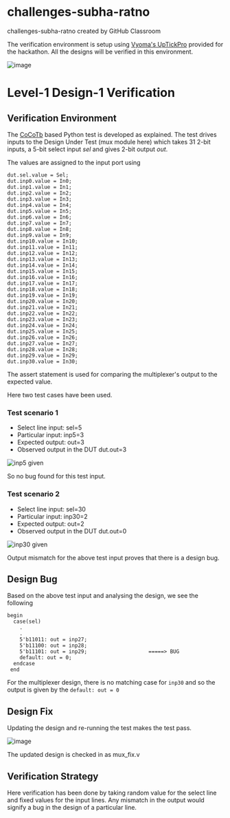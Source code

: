 # challenges-subha-ratno
challenges-subha-ratno created by GitHub Classroom

The verification environment is setup using [Vyoma's UpTickPro](https://vyomasystems.com) provided for the hackathon. All the designs will be verified in this environment.

![image](https://user-images.githubusercontent.com/54773800/181104843-e9a914ab-61a9-4458-a0d1-7e7d82864925.png)



# Level-1 Design-1 Verification

## Verification Environment

The [CoCoTb](https://www.cocotb.org/) based Python test is developed as explained. The test drives inputs to the Design Under Test (mux module here) which takes 31 2-bit inputs, a 5-bit select input *sel* and gives 2-bit output *out*.

The values are assigned to the input port using 
```
dut.sel.value = Sel;
dut.inp0.value = In0;
dut.inp1.value = In1;
dut.inp2.value = In2;
dut.inp3.value = In3;
dut.inp4.value = In4;
dut.inp5.value = In5;
dut.inp6.value = In6;
dut.inp7.value = In7;
dut.inp8.value = In8;
dut.inp9.value = In9;
dut.inp10.value = In10;
dut.inp11.value = In11;
dut.inp12.value = In12;
dut.inp13.value = In13;
dut.inp14.value = In14;
dut.inp15.value = In15;
dut.inp16.value = In16;
dut.inp17.value = In17;
dut.inp18.value = In18;
dut.inp19.value = In19;
dut.inp20.value = In20;
dut.inp21.value = In21;
dut.inp22.value = In22;
dut.inp23.value = In23;
dut.inp24.value = In24;
dut.inp25.value = In25;
dut.inp26.value = In26;
dut.inp27.value = In27;
dut.inp28.value = In28;
dut.inp29.value = In29;
dut.inp30.value = In30;
```

The assert statement is used for comparing the multiplexer's output to the expected value.

Here two test cases have been used.
### Test scenario 1
- Select line input: sel=5
- Particular input: inp5=3
- Expected output: out=3
- Observed output in the DUT dut.out=3

![inp5 given](https://user-images.githubusercontent.com/54773800/181118491-6de2d87d-a808-4d6b-8e3e-3f4c9a806274.png)

So no bug found for this test input.

### Test scenario 2
- Select line input: sel=30
- Particular input: inp30=2
- Expected output: out=2
- Observed output in the DUT dut.out=0

![inp30 given](https://user-images.githubusercontent.com/54773800/181118507-992bc3e8-6598-45e2-a843-228fc799ee5f.png)

Output mismatch for the above test input proves that there is a design bug.

## Design Bug
Based on the above test input and analysing the design, we see the following

```
begin
  case(sel)
    .
    .
    5'b11011: out = inp27;
    5'b11100: out = inp28;
    5'b11101: out = inp29;                    =====> BUG
    default: out = 0;
  endcase
 end
 ```
 
 For the multiplexer design, there is no matching case for ``inp30`` and so the output is given by the ``default: out = 0``
 
 ## Design Fix
 Updating the design and re-running the test makes the test pass.
 
 ![image](https://user-images.githubusercontent.com/54773800/181119359-7bafaf6d-c1dd-4730-bd53-b5f97637df51.png)
 
 The updated design is checked in as mux_fix.v
 
 ## Verification Strategy
 Here verification has been done by taking random value for the select line and fixed values for the input lines. Any mismatch in the output would signify a bug in the design of a particular line.
